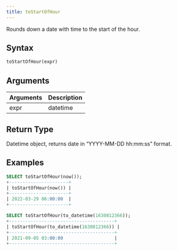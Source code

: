 ```yaml
---
title: toStartOfHour
---
```


Rounds down a date with time to the start of the hour.
## Syntax

```sql
toStartOfHour(expr)
```

## Arguments

| Arguments   | Description |
| ----------- | ----------- |
| expr | datetime |

## Return Type
Datetime object, returns date in “YYYY-MM-DD hh:mm:ss” format.

## Examples

```sql
SELECT toStartOfHour(now());
+----------------------+
| toStartOfHour(now()) |
+----------------------+
| 2022-03-29 06:00:00  |
+----------------------+

SELECT toStartOfHour(to_datetime(1630812366));
+---------------------------------------+
| toStartOfHour(to_datetime(1630812366)) |
+---------------------------------------+
| 2021-09-05 03:00:00                   |
+---------------------------------------+
```
